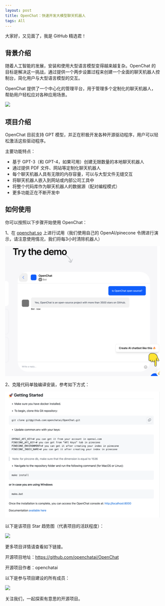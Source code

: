 ```yaml
---
layout: post
title: OpenChat：快速开发大模型聊天机器人
tags: All
---
```


大家好，又见面了，我是 GitHub 精选君！

## 背景介绍

随着人工智能的发展，安装和使用大型语言模型变得越来越复杂。OpenChat 的目标是解决这一挑战，通过提供一个两步设置过程来创建一个全面的聊天机器人控制台，简化用户与大型语言模型的交互。

OpenChat 提供了一个中心化的管理平台，用于管理多个定制化的聊天机器人，帮助用户轻松应对各种应用场景。


![](https://gcdnb.pbrd.co/images/gjX4atjx9uKT.png?o=1)

## 项目介绍

OpenChat 目前支持 GPT 模型，并正在积极开发各种开源驱动程序，用户可以轻松激活这些驱动程序。

主要功能特点：
- 基于 GPT-3（和 GPT-4，如果可用）创建无限数量的本地聊天机器人
- 通过提供 PDF 文件、网站等定制化聊天机器人
- 每个聊天机器人具有无限的内存容量，可以与大型文件无缝交互
- 将聊天机器人嵌入到网站或内部公司工具中
- 将整个代码库作为聊天机器人的数据源（配对编程模式）
- 更多功能正在不断开发中

## 如何使用

你可以按照以下步骤开始使用 OpenChat：

1、在 [openchat.so](http://openchat.so/) 上进行试用（我们使用自己的 OpenAI/pinecone 令牌进行演示，请注意使用情况，我们将每3小时清除机器人）

![](https://raw.githubusercontent.com/ZhuPeng/pic/master/mac/image-20230720211603872.png)

2、克隆代码单独编译安装，参考如下方式：

![](https://raw.githubusercontent.com/ZhuPeng/pic/master/mac/image-20230720211647168.png)

以下是该项目 Star 趋势图（代表项目的活跃程度）：

![](https://api.star-history.com/svg?repos=openchatai/OpenChat&type=Timeline)

更多项目详情请查看如下链接。

开源项目地址：https://github.com/openchatai/OpenChat 

开源项目作者：openchatai

以下是参与项目建设的所有成员：

![](https://contrib.rocks/image?repo=openchatai/OpenChat)

关注我们，一起探索有意思的开源项目。

